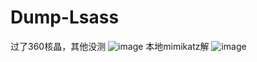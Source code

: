 # Dump-Lsass
过了360核晶，其他没测
![image](https://github.com/Cer3s-k/Dump-Lsass/assets/81354123/bc74a813-701f-4e23-a6a7-14cc8d458369)
本地mimikatz解
![image](https://github.com/Cer3s-k/Dump-Lsass/assets/81354123/7e1bd6a6-77d1-4cd6-8031-ee4d1f9ff7d3)


